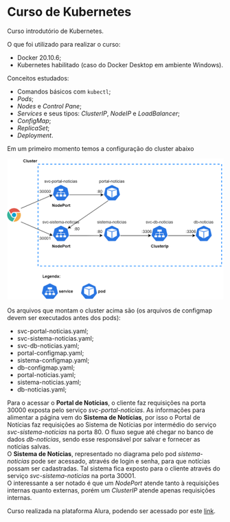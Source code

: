 # Curso de Kubernetes

Curso introdutório de Kubernetes.

O que foi utilizado para realizar o curso:
- Docker 20.10.6;
- Kubernetes habilitado (caso do Docker Desktop em ambiente Windows).

Conceitos estudados:
- Comandos básicos com `kubectl`;
- *Pods*;
- *Nodes* e *Control Pane*;
- *Services* e seus tipos: *ClusterIP*, *NodeIP* e *LoadBalancer*;
- *ConfigMap*;
- *ReplicaSet*;
- *Deployment*.

Em um primeiro momento temos a configuração do cluster abaixo

![Cluster Kubernetes](images/cluster-kubernetes.png)

Os arquivos que montam o cluster acima são (os arquivos de configmap devem ser executados antes dos pods):
- svc-portal-noticias.yaml;
- svc-sistema-noticias.yaml;
- svc-db-noticias.yaml;
- portal-configmap.yaml;
- sistema-configmap.yaml;
- db-configmap.yaml;
- portal-noticias.yaml;
- sistema-noticias.yaml;
- db-noticias.yaml;

Para o acessar o **Portal de Notícias**, o cliente faz requisições na porta 30000 exposta pelo serviço *svc-portal-noticias*. As informações para alimentar a página vem do **Sistema de Notícias**, por isso o Portal de Notícias faz requisições ao Sistema de Notícias por intermédio do serviço *svc-sistema-noticias* na porta 80. O fluxo segue até chegar no banco de dados *db-noticias*, sendo esse responsável por salvar e fornecer as notícias salvas.  
O **Sistema de Notícias**, representado no diagrama pelo pod *sistema-noticias* pode ser acessado, através de login e senha, para que notícias possam ser cadastradas. Tal sistema fica exposto para o cliente através do serviço *svc-sistema-noticias* na porta 30001.  
O interessante a ser notado é que um *NodePort* atende tanto à requisições internas quanto externas, porém um *ClusterIP* atende apenas requisições internas.

Curso realizada na plataforma Alura, podendo ser acessado por este [link](https://cursos.alura.com.br/course/kubernetes-pods-services-configmap).
